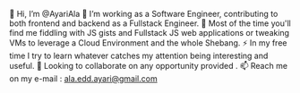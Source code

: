 👋 Hi, I’m @AyariAla
🔭 I’m working as a Software Engineer, contributing to  both frontend and backend as a Fullstack Engineer.
👀 Most of the time you'll find me fiddling with JS gists and Fullstack JS web applications or tweaking VMs to leverage a Cloud Environment and the whole Shebang.
⚡ In my free time I try to learn whatever catches my attention being interesting and useful.
💞️ Looking to collaborate on any opportunity provided .
📫 Reach me on my e-mail : ala.edd.ayari@gmail.com

<!---
AyariAla/AyariAla is a ✨ special ✨ repository because its `README.md` (this file) appears on your GitHub profile.
You can click the Preview link to take a look at your changes.
--->
